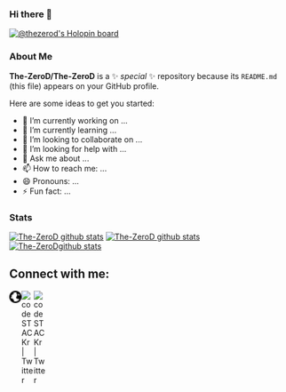 ### Hi there 👋
[![@thezerod's Holopin board](https://holopin.me/thezerod)](https://holopin.io/@thezerod)

### About Me
**The-ZeroD/The-ZeroD** is a ✨ _special_ ✨ repository because its `README.md` (this file) appears on your GitHub profile.

Here are some ideas to get you started:

- 🔭 I’m currently working on ...
- 🌱 I’m currently learning ...
- 👯 I’m looking to collaborate on ...
- 🤔 I’m looking for help with ...
- 💬 Ask me about ...
- 📫 How to reach me: ...
- 😄 Pronouns: ...
- ⚡ Fun fact: ...


### Stats
[![The-ZeroD github stats](https://github-readme-stats.vercel.app/api/top-langs/?username=The-ZeroD&count_private=true&include_all_commits=true&theme=radical&layout=compact)](https://github.com/The-ZeroD)
[![The-ZeroD github stats](https://github-readme-stats.vercel.app/api?username=The-ZeroD&show_icons=true&count_private=true&include_all_commits=true&theme=radical&icon_color=5C9FF0)](https://github.com/The-ZeroD)
[![The-ZeroDgithub stats](https://github-readme-streak-stats.herokuapp.com/?user=The-ZeroD&show_icons=true&count_private=true&include_all_commits=true&theme=radical&icon_color=5C9FF0)](https://github.com/The-ZeroD)
## Connect with me:
[<img align="left" alt="codeSTACKr.com" width="22px" src="https://raw.githubusercontent.com/iconic/open-iconic/master/svg/globe.svg" />][website]
[<img align="left" alt="codeSTACKr | Twitter" width="22px" src="https://cdn.jsdelivr.net/npm/simple-icons@v3/icons/twitter.svg" />][twitter]
[<img align="left" alt="codeSTACKr | Twitter" width="22px" src="https://cdn.jsdelivr.net/npm/simple-icons@v3/icons/instagram.svg" />][instagram]
<br />
<!-- Optional if you have blogs -->
<!-- BLOG-POST-LIST:START -->
<!-- BLOG-POST-LIST:END -->
<!-- This section you create this variables that are used above -->
[website]: https://The-ZeroD.github.io/
[twitter]: https://twitter.com/
[instagram]: https://instagram.com/
